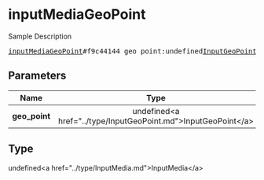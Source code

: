 # inputMediaGeoPoint

Sample Description

<pre>
<a href="../constructor/inputMediaGeoPoint.md">inputMediaGeoPoint</a>#f9c44144 geo_point:undefined<a href="../type/InputGeoPoint.md">InputGeoPoint</a> = undefined<a href="../type/InputMedia.md">InputMedia</a>;
</pre>

## Parameters

| Name | Type | Description |
|------|:----:|-------------|
| **geo_point** | undefined&lt;a href=&#34;../type/InputGeoPoint.md&#34;&gt;InputGeoPoint&lt;/a&gt; | Param description |

## Type

undefined&lt;a href=&#34;../type/InputMedia.md&#34;&gt;InputMedia&lt;/a&gt;
